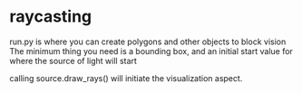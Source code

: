 # raycasting
run.py is where you can create polygons and other objects to block vision
The minimum thing you need is a bounding box, and an initial start value for where the source of light will start

calling source.draw_rays() will initiate the visualization aspect.
